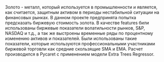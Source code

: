  Золото - металл, который используется в промышленности и является, как считается, защитным активом в периоды нестабильной ситуации на финансовых рынках. 
    В данном проекте предпринята попытка предсказать биржевую стоимость золота. В качестве features били использованы биржевые показатели волатильности рынков, S&P, NASDAQ и т.д.,  а так же выстроены временные ряды по процентному изменению активов и показателей. Были использованы такие показатели, которые используются профессиональными участниками биржевой торговли как средние скользящие SMA и EMA. Расчет производился в Pycaret с применением модели Extra Trees Regressor.
